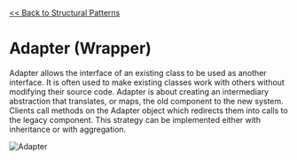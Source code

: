 [<< Back to Structural Patterns](index.md)

# Adapter (Wrapper)
Adapter allows the interface of an existing class to be used as another interface. It is often used to make existing classes work with others without modifying their source code.  Adapter is about creating an intermediary abstraction that translates, or maps, the old component to the new system. Clients call methods on the Adapter object which redirects them into calls to the legacy component. This strategy can be implemented either with inheritance or with aggregation.

![Adapter](https://www.dofactory.com/images/diagrams/net/adapter.gif)